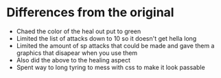# Differences from the original
* Chaed the color of the heal out put to green
* Limited the list of attacks down to 10 so it doesn't get hella long
* Limited the amount of sp attacks that could be made and gave them a graphics that disapear when you use them
* Also did the above to the healing aspect
* Spent way to long tyring to mess with css to make it look passable